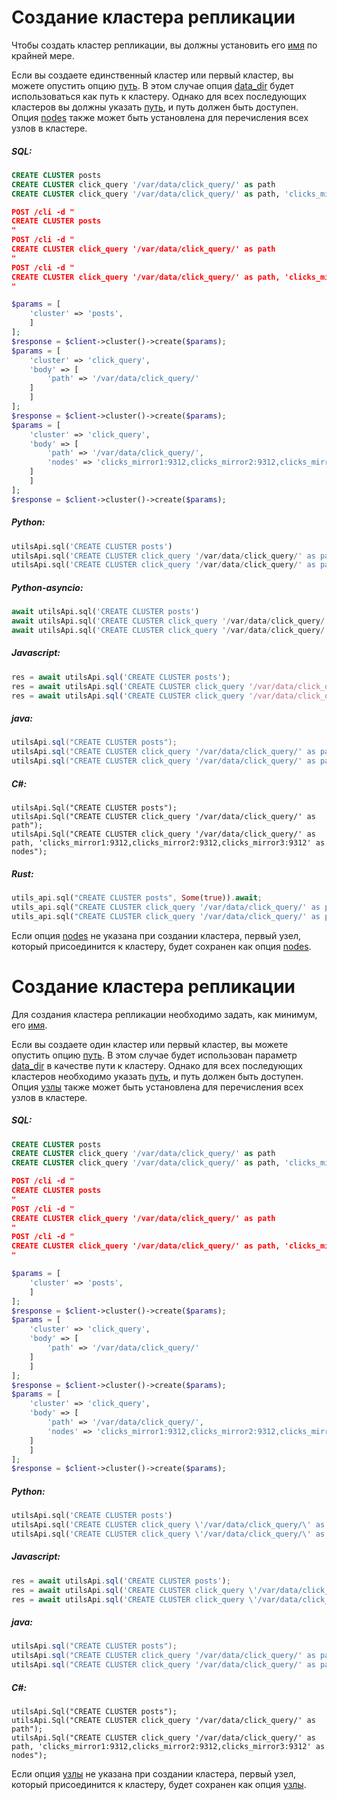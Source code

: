 # Создание кластера репликации

<!-- example creating a replication cluster 1 -->
Чтобы создать кластер репликации, вы должны установить его [имя](../../Creating_a_cluster/Setting_up_replication/Setting_up_replication.md#name) по крайней мере.

Если вы создаете единственный кластер или первый кластер, вы можете опустить опцию [путь](../../Creating_a_cluster/Setting_up_replication/Setting_up_replication.md#path). В этом случае опция [data_dir](../../Server_settings/Searchd.md#data_dir) будет использоваться как путь к кластеру. Однако для всех последующих кластеров вы должны указать [путь](../../Creating_a_cluster/Setting_up_replication/Setting_up_replication.md#path), и путь должен быть доступен. Опция [nodes](../../Creating_a_cluster/Setting_up_replication/Setting_up_replication.md#nodes) также может быть установлена для перечисления всех узлов в кластере.


<!-- intro -->
##### SQL:

<!-- request SQL -->

```sql
CREATE CLUSTER posts
CREATE CLUSTER click_query '/var/data/click_query/' as path
CREATE CLUSTER click_query '/var/data/click_query/' as path, 'clicks_mirror1:9312,clicks_mirror2:9312,clicks_mirror3:9312' as nodes
```

<!-- request JSON -->

```json
POST /cli -d "
CREATE CLUSTER posts
"
POST /cli -d "
CREATE CLUSTER click_query '/var/data/click_query/' as path
"
POST /cli -d "
CREATE CLUSTER click_query '/var/data/click_query/' as path, 'clicks_mirror1:9312,clicks_mirror2:9312,clicks_mirror3:9312' as nodes
"
```

<!-- request PHP -->

```php
$params = [
    'cluster' => 'posts',
    ]
];
$response = $client->cluster()->create($params);
$params = [
    'cluster' => 'click_query',
    'body' => [
        'path' => '/var/data/click_query/'
    ]    
    ]
];
$response = $client->cluster()->create($params);
$params = [
    'cluster' => 'click_query',
    'body' => [
        'path' => '/var/data/click_query/',
        'nodes' => 'clicks_mirror1:9312,clicks_mirror2:9312,clicks_mirror3:9312'
    ]    
    ]
];
$response = $client->cluster()->create($params);
```
<!-- intro -->
##### Python:

<!-- request Python -->

```python
utilsApi.sql('CREATE CLUSTER posts')
utilsApi.sql('CREATE CLUSTER click_query '/var/data/click_query/' as path')
utilsApi.sql('CREATE CLUSTER click_query '/var/data/click_query/' as path, 'clicks_mirror1:9312,clicks_mirror2:9312,clicks_mirror3:9312' as nodes')

```

<!-- intro -->
##### Python-asyncio:

<!-- request Python-asyncio -->

```python
await utilsApi.sql('CREATE CLUSTER posts')
await utilsApi.sql('CREATE CLUSTER click_query '/var/data/click_query/' as path')
await utilsApi.sql('CREATE CLUSTER click_query '/var/data/click_query/' as path, 'clicks_mirror1:9312,clicks_mirror2:9312,clicks_mirror3:9312' as nodes')

```

<!-- intro -->
##### Javascript:

<!-- request javascript -->

```javascript
res = await utilsApi.sql('CREATE CLUSTER posts');
res = await utilsApi.sql('CREATE CLUSTER click_query '/var/data/click_query/' as path');
res = await utilsApi.sql('CREATE CLUSTER click_query '/var/data/click_query/' as path, 'clicks_mirror1:9312,clicks_mirror2:9312,clicks_mirror3:9312' as nodes');
```

<!-- intro -->
##### java:

<!-- request Java -->

```java
utilsApi.sql("CREATE CLUSTER posts");
utilsApi.sql("CREATE CLUSTER click_query '/var/data/click_query/' as path");
utilsApi.sql("CREATE CLUSTER click_query '/var/data/click_query/' as path, 'clicks_mirror1:9312,clicks_mirror2:9312,clicks_mirror3:9312' as nodes");
```

<!-- intro -->
##### C#:

<!-- request C# -->

```clike
utilsApi.Sql("CREATE CLUSTER posts");
utilsApi.Sql("CREATE CLUSTER click_query '/var/data/click_query/' as path");
utilsApi.Sql("CREATE CLUSTER click_query '/var/data/click_query/' as path, 'clicks_mirror1:9312,clicks_mirror2:9312,clicks_mirror3:9312' as nodes");
```

<!-- intro -->
##### Rust:

<!-- request Rust -->

```rust
utils_api.sql("CREATE CLUSTER posts", Some(true)).await;
utils_api.sql("CREATE CLUSTER click_query '/var/data/click_query/' as path", Some(true)).await;
utils_api.sql("CREATE CLUSTER click_query '/var/data/click_query/' as path, 'clicks_mirror1:9312,clicks_mirror2:9312,clicks_mirror3:9312' as nodes", Some(true)).await;
```

<!-- end -->

Если опция [nodes](../../Creating_a_cluster/Setting_up_replication/Setting_up_replication.md#nodes) не указана при создании кластера, первый узел, который присоединится к кластеру, будет сохранен как опция [nodes](../../Creating_a_cluster/Setting_up_replication/Setting_up_replication.md#nodes).

<!-- proofread -->
# Создание кластера репликации

<!-- пример создания кластера репликации 1 -->
Для создания кластера репликации необходимо задать, как минимум, его [имя](../../Creating_a_cluster/Setting_up_replication/Setting_up_replication.md#name).

Если вы создаете один кластер или первый кластер, вы можете опустить опцию [путь](../../Creating_a_cluster/Setting_up_replication/Setting_up_replication.md#path). В этом случае будет использован параметр [data_dir](../../Server_settings/Searchd.md#data_dir) в качестве пути к кластеру. Однако для всех последующих кластеров необходимо указать [путь](../../Creating_a_cluster/Setting_up_replication/Setting_up_replication.md#path), и путь должен быть доступен. Опция [узлы](../../Creating_a_cluster/Setting_up_replication/Setting_up_replication.md#nodes) также может быть установлена для перечисления всех узлов в кластере.


<!-- intro -->
##### SQL:

<!-- request SQL -->

```sql
CREATE CLUSTER posts
CREATE CLUSTER click_query '/var/data/click_query/' as path
CREATE CLUSTER click_query '/var/data/click_query/' as path, 'clicks_mirror1:9312,clicks_mirror2:9312,clicks_mirror3:9312' as nodes
```

<!-- request JSON -->

```json
POST /cli -d "
CREATE CLUSTER posts
"
POST /cli -d "
CREATE CLUSTER click_query '/var/data/click_query/' as path
"
POST /cli -d "
CREATE CLUSTER click_query '/var/data/click_query/' as path, 'clicks_mirror1:9312,clicks_mirror2:9312,clicks_mirror3:9312' as nodes
"
```

<!-- request PHP -->

```php
$params = [
    'cluster' => 'posts',
    ]
];
$response = $client->cluster()->create($params);
$params = [
    'cluster' => 'click_query',
    'body' => [
        'path' => '/var/data/click_query/'
    ]    
    ]
];
$response = $client->cluster()->create($params);
$params = [
    'cluster' => 'click_query',
    'body' => [
        'path' => '/var/data/click_query/',
        'nodes' => 'clicks_mirror1:9312,clicks_mirror2:9312,clicks_mirror3:9312'
    ]    
    ]
];
$response = $client->cluster()->create($params);
```
<!-- intro -->
##### Python:

<!-- request Python -->

```python
utilsApi.sql('CREATE CLUSTER posts')
utilsApi.sql('CREATE CLUSTER click_query \'/var/data/click_query/\' as path')
utilsApi.sql('CREATE CLUSTER click_query \'/var/data/click_query/\' as path, \'clicks_mirror1:9312,clicks_mirror2:9312,clicks_mirror3:9312\' as nodes')

```

<!-- intro -->
##### Javascript:

<!-- request javascript -->

```javascript
res = await utilsApi.sql('CREATE CLUSTER posts');
res = await utilsApi.sql('CREATE CLUSTER click_query \'/var/data/click_query/\' as path');
res = await utilsApi.sql('CREATE CLUSTER click_query \'/var/data/click_query/\' as path, \'clicks_mirror1:9312,clicks_mirror2:9312,clicks_mirror3:9312\' as nodes');
```

<!-- intro -->
##### java:

<!-- request Java -->

```java
utilsApi.sql("CREATE CLUSTER posts");
utilsApi.sql("CREATE CLUSTER click_query '/var/data/click_query/' as path");
utilsApi.sql("CREATE CLUSTER click_query '/var/data/click_query/' as path, 'clicks_mirror1:9312,clicks_mirror2:9312,clicks_mirror3:9312' as nodes");
```

<!-- intro -->
##### C#:

<!-- request C# -->

```clike
utilsApi.Sql("CREATE CLUSTER posts");
utilsApi.Sql("CREATE CLUSTER click_query '/var/data/click_query/' as path");
utilsApi.Sql("CREATE CLUSTER click_query '/var/data/click_query/' as path, 'clicks_mirror1:9312,clicks_mirror2:9312,clicks_mirror3:9312' as nodes");
```
<!-- end -->

Если опция [узлы](../../Creating_a_cluster/Setting_up_replication/Setting_up_replication.md#nodes) не указана при создании кластера, первый узел, который присоединится к кластеру, будет сохранен как опция [узлы](../../Creating_a_cluster/Setting_up_replication/Setting_up_replication.md#nodes).

<!-- proofread -->
